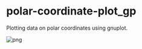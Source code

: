 # polar-coordinate-plot_gp
Plotting data on polar coordinates using gnuplot.

![png](polor_coordinate.png)
